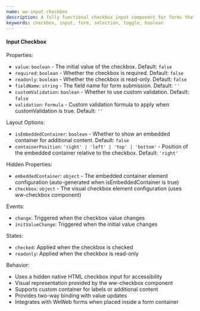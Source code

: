 ```yaml
---
name: ww-input-checkbox
description: A fully functional checkbox input component for forms that requires the ww-checkbox component for visual representation
keywords: checkbox, input, form, selection, toggle, boolean
---
```


#### Input Checkbox

Properties:
- `value`: `boolean` - The initial value of the checkbox. Default: `false`
- `required`: `boolean` - Whether the checkbox is required. Default: `false`
- `readonly`: `boolean` - Whether the checkbox is read-only. Default: `false`
- `fieldName`: `string` - The field name for form submission. Default: `''`
- `customValidation`: `boolean` - Whether to use custom validation. Default: `false`
- `validation`: `Formula` - Custom validation formula to apply when customValidation is true. Default: `''`

Layout Options:
- `isEmbeddedContainer`: `boolean` - Whether to show an embedded container for additional content. Default: `false`
- `containerPosition`: `'right' | 'left' | 'top' | 'bottom'` - Position of the embedded container relative to the checkbox. Default: `'right'`

Hidden Properties:
- `embeddedContainer`: `object` - The embedded container element configuration (auto-generated when isEmbeddedContainer is true)
- `checkbox`: `object` - The visual checkbox element configuration (uses ww-checkbox component)

Events:
- `change`: Triggered when the checkbox value changes
- `initValueChange`: Triggered when the initial value changes

States:
- `checked`: Applied when the checkbox is checked
- `readonly`: Applied when the checkbox is read-only

Behavior:
- Uses a hidden native HTML checkbox input for accessibility
- Visual representation provided by the ww-checkbox component
- Supports custom container for labels or additional content
- Provides two-way binding with value updates
- Integrates with WeWeb forms when placed inside a form container